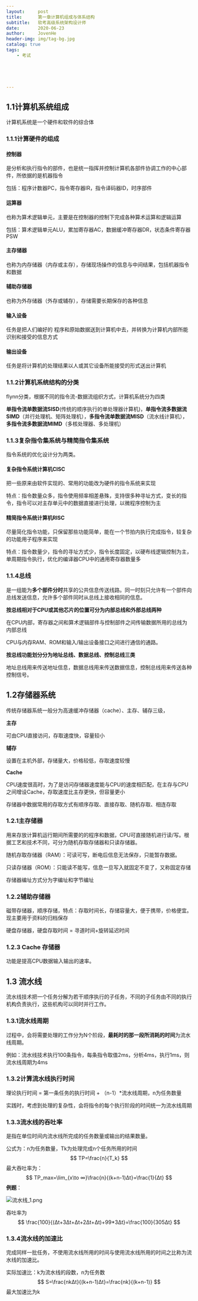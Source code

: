 ```yaml
---
layout:     post
title:      第一章计算机组成与体系结构
subtitle:   软考高级系统架构设计师
date:       2020-06-23
author:     JovenHe
header-img: img/tag-bg.jpg
catalog: true
tags:
    - 考试
    




---
```


## 1.1计算机系统组成

计算机系统是一个硬件和软件的综合体

### 1.1.1计算硬件的组成

#### 控制器

是分析和执行指令的部件，也是统一指挥并控制计算机各部件协调工作的中心部件，所依据的是机器指令

包括：程序计数器PC，指令寄存器IR，指令译码器ID，时序部件

#### 运算器

也称为算术逻辑单元，主要是在控制器的控制下完成各种算术运算和逻辑运算

包括：算术逻辑单元ALU，累加寄存器AC，数据缓冲寄存器DR，状态条件寄存器PSW

#### 主存储器

也称为内存储器（内存或主存），存储现场操作的信息与中间结果，包括机器指令和数据

#### 辅助存储器

也称为外存储器（外存或辅存），存储需要长期保存的各种信息

#### 输入设备

任务是把人们编好的 程序和原始数据送到计算机中去，并转换为计算机内部所能识别和接受的信息方式

#### 输出设备

任务是将计算机的处理结果以人或其它设备所能接受的形式送出计算机

### 1.1.2计算机系统结构的分类

flynn分类，根据不同的指令流-数据流组织方式，计算机系统分为四类

**单指令流单数据流SISD**(传统的顺序执行的单处理器计算机)，**单指令流多数据流SIMD**（并行处理机、矩阵处理机），**多指令流单数据流MISD**（流水线计算机），**多指令流多数据流MIMD**（多核处理器、多处理机）

### 1.1.3复杂指令集系统与精简指令集系统

指令系统的优化设计分为两类。

#### 复杂指令系统计算机CISC

把一些原来由软件实现的、常用的功能改为硬件的指令系统来实现

特点：指令数量众多，指令使用频率相差悬殊，支持很多种寻址方式，变长的指令，指令可以对主存单元中的数据直接进行处理，以微程序控制为主

#### 精简指令系统计算机RISC

尽量简化指令功能，只保留那些功能简单，能在一个节拍内执行完成指令，较复杂的功能用子程序来实现

特点：指令数量少，指令的寻址方式少，指令长度固定，以硬布线逻辑控制为主，单周期指令执行，优化的编译器CPU中的通用寄存器数量多

### 1.1.4总线

是一组能为**多个部件分时**共享的公共信息传送线路。同一时刻只允许有一个部件向总线发送信息，允许多个部件同时从总线上接收相同的信息。

**按总线相对于CPU或其他芯片的位置可分为内部总线和外部总线两种**	

在CPU内部，寄存器之间和算术逻辑部件与控制部件之间传输数据所用的总线为内部总线

CPU与内存RAM、ROM和输入/输出设备接口之间进行通信的通路。

**按总线功能划分分为地址总线、数据总线、控制总线三类**

地址总线用来传送地址信息，数据总线用来传送数据信息，控制总线用来传送各种控制信号。

## 1.2存储器系统

传统存储器系统一般分为高速缓冲存储器（cache）、主存、辅存三级，

**主存**

可由CPU直接访问，存取速度快，容量较小

**辅存**

设置在主机外部，存储量大，价格较低，存取速度较慢

**Cache**

CPU速度很高时，为了是访问存储器速度能与CPU的速度相匹配，在主存与CPU之间增设Cache，存取速度比主存更快，但容量更小

存储器中数据常用的存取方式有顺序存取、直接存取、随机存取、相连存取

### 1.2.1主存储器

用来存放计算机运行期间所需要的的程序和数据，CPU可直接随机进行读/写。根据工艺和技术不同，可分为随机存取存储器和只读存储器。

随机存取存储器（RAM）：可读可写，断电后信息无法保存，只能暂存数据。

只读存储器（ROM）：只能读不能写，信息一旦写入就固定不变了，又称固定存储

存储器编址方式分为字编址和字节编址

### 1.2.2辅助存储器

磁带存储器，顺序存储，特点：存取时间长，存储容量大，便于携带，价格便宜。现主要用于资料的归档保存

硬盘存储器，硬盘存取时间 = 寻道时间+旋转延迟时间

### 1.2.3 Cache 存储器

功能是提高CPU数据输入输出的速率。

## 1.3 流水线

流水线技术把一个任务分解为若干顺序执行的子任务，不同的子任务由不同的执行机构负责执行，这些机构可以同时并行工作。

### 1.3.1流水线周期

过程中，会将需要处理的工作分为N个阶段，**最耗时的那一段所消耗的时间**为流水线周期。

例如：流水线技术执行100条指令，每条指令取值2ms，分析4ms，执行1ms，则流水线周期为4ms

### 1.3.2计算流水线执行时间

理论执行时间 = 第一条任务的执行时间 + （n-1）*流水线周期，n为任务数量

实践时，考虑到处理的复杂性，会将指令的每个执行阶段的时间统一为流水线周期

### 1.3.3流水线的吞吐率

是指在单位时间内流水线所完成的任务数量或输出的结果数量。

公式为：n为任务数量，Tk为处理完成n个任务所用的时间
$$
TP=\frac{n}{T_k}
$$
最大吞吐率为：
$$
TP_max=\lim_{x\to ∞}\frac{n}{(k+n-1)Δt}=\frac{1}{Δt}
$$
**例题**：

![流水线_1.png](https://i.loli.net/2020/06/24/Jf5eFOg8cwVKbDY.png)

吞吐率为
$$
\frac{100}{(Δt+3Δt+Δt+2Δt+Δt)+99*3Δt}=\frac{100}{305Δt}
$$


### 1.3.4流水线的加速比

完成同样一批任务，不使用流水线所用的时间与使用流水线所用的时间之比称为流水线的加速比。

实际加速比：k为流水线的段数，n为任务数
$$
S=\frac{nkΔt}{(k+n-1)Δt}=\frac{nk}{(k+n-1)}
$$
最大加速比为k

